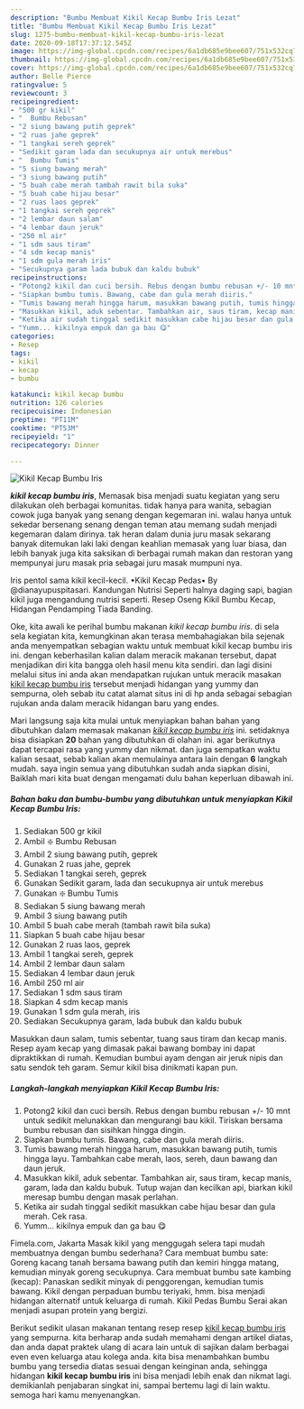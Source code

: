 ```yaml
---
description: "Bumbu Membuat Kikil Kecap Bumbu Iris Lezat"
title: "Bumbu Membuat Kikil Kecap Bumbu Iris Lezat"
slug: 1275-bumbu-membuat-kikil-kecap-bumbu-iris-lezat
date: 2020-09-18T17:37:12.545Z
image: https://img-global.cpcdn.com/recipes/6a1db685e9bee607/751x532cq70/kikil-kecap-bumbu-iris-foto-resep-utama.jpg
thumbnail: https://img-global.cpcdn.com/recipes/6a1db685e9bee607/751x532cq70/kikil-kecap-bumbu-iris-foto-resep-utama.jpg
cover: https://img-global.cpcdn.com/recipes/6a1db685e9bee607/751x532cq70/kikil-kecap-bumbu-iris-foto-resep-utama.jpg
author: Belle Pierce
ratingvalue: 5
reviewcount: 3
recipeingredient:
- "500 gr kikil"
- "  Bumbu Rebusan"
- "2 siung bawang putih geprek"
- "2 ruas jahe geprek"
- "1 tangkai sereh geprek"
- "Sedikit garam lada dan secukupnya air untuk merebus"
- "  Bumbu Tumis"
- "5 siung bawang merah"
- "3 siung bawang putih"
- "5 buah cabe merah tambah rawit bila suka"
- "5 buah cabe hijau besar"
- "2 ruas laos geprek"
- "1 tangkai sereh geprek"
- "2 lembar daun salam"
- "4 lembar daun jeruk"
- "250 ml air"
- "1 sdm saus tiram"
- "4 sdm kecap manis"
- "1 sdm gula merah iris"
- "Secukupnya garam lada bubuk dan kaldu bubuk"
recipeinstructions:
- "Potong2 kikil dan cuci bersih. Rebus dengan bumbu rebusan +/- 10 mnt untuk sedikit melunakkan dan mengurangi bau kikil. Tiriskan bersama bumbu rebusan dan sisihkan hingga dingin."
- "Siapkan bumbu tumis. Bawang, cabe dan gula merah diiris."
- "Tumis bawang merah hingga harum, masukkan bawang putih, tumis hingga layu. Tambahkan cabe merah, laos, sereh, daun bawang dan daun jeruk."
- "Masukkan kikil, aduk sebentar. Tambahkan air, saus tiram, kecap manis, garam, lada dan kaldu bubuk. Tutup wajan dan kecilkan api, biarkan kikil meresap bumbu dengan masak perlahan."
- "Ketika air sudah tinggal sedikit masukkan cabe hijau besar dan gula merah. Cek rasa."
- "Yumm... kikilnya empuk dan ga bau 😋"
categories:
- Resep
tags:
- kikil
- kecap
- bumbu

katakunci: kikil kecap bumbu 
nutrition: 126 calories
recipecuisine: Indonesian
preptime: "PT11M"
cooktime: "PT53M"
recipeyield: "1"
recipecategory: Dinner

---
```



![Kikil Kecap Bumbu Iris](https://img-global.cpcdn.com/recipes/6a1db685e9bee607/751x532cq70/kikil-kecap-bumbu-iris-foto-resep-utama.jpg)

<b><i>kikil kecap bumbu iris</i></b>, Memasak bisa menjadi suatu kegiatan yang seru dilakukan oleh berbagai komunitas. tidak hanya para wanita, sebagian cowok juga banyak yang senang dengan kegemaran ini. walau hanya untuk sekedar bersenang senang dengan teman atau memang sudah menjadi kegemaran dalam dirinya. tak heran dalam dunia juru masak sekarang banyak ditemukan laki laki dengan keahlian memasak yang luar biasa, dan lebih banyak juga kita saksikan di berbagai rumah makan dan restoran yang mempunyai juru masak pria sebagai juru masak mumpuni nya.

Iris pentol sama kikil kecil-kecil. •Kikil Kecap Pedas• By @dianayupuspitasari. Kandungan Nutrisi Seperti halnya daging sapi, bagian kikil juga mengandung nutrisi seperti. Resep Oseng Kikil Bumbu Kecap, Hidangan Pendamping Tiada Banding.

Oke, kita awali ke perihal bumbu makanan <i>kikil kecap bumbu iris</i>. di sela sela kegiatan kita, kemungkinan akan terasa membahagiakan bila sejenak anda menyempatkan sebagian waktu untuk membuat kikil kecap bumbu iris ini. dengan keberhasilan kalian dalam meracik makanan tersebut, dapat menjadikan diri kita bangga oleh hasil menu kita sendiri. dan lagi disini melalui situs ini anda akan mendapatkan rujukan untuk meracik masakan <u>kikil kecap bumbu iris</u> tersebut menjadi hidangan yang yummy dan sempurna, oleh sebab itu catat alamat situs ini di hp anda sebagai sebagian rujukan anda dalam meracik hidangan baru yang endes.


Mari langsung saja kita mulai untuk menyiapkan bahan bahan yang dibutuhkan dalam memasak makanan <u><i>kikil kecap bumbu iris</i></u> ini. setidaknya bisa disiapkan <b>20</b> bahan yang dibutuhkan di olahan ini. agar berikutnya dapat tercapai rasa yang yummy dan nikmat. dan juga sempatkan waktu kalian sesaat, sebab kalian akan memulainya antara lain dengan <b>6</b> langkah mudah. saya ingin semua yang dibutuhkan sudah anda siapkan disini, Baiklah mari kita buat dengan mengamati dulu bahan keperluan dibawah ini.

<!--inarticleads1-->

##### Bahan baku dan bumbu-bumbu yang dibutuhkan untuk menyiapkan Kikil Kecap Bumbu Iris:

1. Sediakan 500 gr kikil
1. Ambil  ❇️ Bumbu Rebusan
1. Ambil 2 siung bawang putih, geprek
1. Gunakan 2 ruas jahe, geprek
1. Sediakan 1 tangkai sereh, geprek
1. Gunakan Sedikit garam, lada dan secukupnya air untuk merebus
1. Gunakan  ❇️ Bumbu Tumis
1. Sediakan 5 siung bawang merah
1. Ambil 3 siung bawang putih
1. Ambil 5 buah cabe merah (tambah rawit bila suka)
1. Siapkan 5 buah cabe hijau besar
1. Gunakan 2 ruas laos, geprek
1. Ambil 1 tangkai sereh, geprek
1. Ambil 2 lembar daun salam
1. Sediakan 4 lembar daun jeruk
1. Ambil 250 ml air
1. Sediakan 1 sdm saus tiram
1. Siapkan 4 sdm kecap manis
1. Gunakan 1 sdm gula merah, iris
1. Sediakan Secukupnya garam, lada bubuk dan kaldu bubuk


Masukkan daun salam, tumis sebentar, tuang saus tiram dan kecap manis. Resep ayam kecap yang dimasak pakai bawang bombay ini dapat dipraktikkan di rumah. Kemudian bumbui ayam dengan air jeruk nipis dan satu sendok teh garam. Semur kikil bisa dinikmati kapan pun. 

<!--inarticleads2-->

##### Langkah-langkah menyiapkan Kikil Kecap Bumbu Iris:

1. Potong2 kikil dan cuci bersih. Rebus dengan bumbu rebusan +/- 10 mnt untuk sedikit melunakkan dan mengurangi bau kikil. Tiriskan bersama bumbu rebusan dan sisihkan hingga dingin.
1. Siapkan bumbu tumis. Bawang, cabe dan gula merah diiris.
1. Tumis bawang merah hingga harum, masukkan bawang putih, tumis hingga layu. Tambahkan cabe merah, laos, sereh, daun bawang dan daun jeruk.
1. Masukkan kikil, aduk sebentar. Tambahkan air, saus tiram, kecap manis, garam, lada dan kaldu bubuk. Tutup wajan dan kecilkan api, biarkan kikil meresap bumbu dengan masak perlahan.
1. Ketika air sudah tinggal sedikit masukkan cabe hijau besar dan gula merah. Cek rasa.
1. Yumm... kikilnya empuk dan ga bau 😋


Fimela.com, Jakarta Masak kikil yang menggugah selera tapi mudah membuatnya dengan bumbu sederhana? Cara membuat bumbu sate: Goreng kacang tanah bersama bawang putih dan kemiri hingga matang, kemudian minyak goreng secukupnya. Cara membuat bumbu sate kambing (kecap): Panaskan sedikit minyak di penggorengan, kemudian tumis bawang. Kikil dengan perpaduan bumbu teriyaki, hmm. bisa menjadi hidangan alternatif untuk keluarga di rumah. Kikil Pedas Bumbu Serai akan menjadi asupan protein yang bergizi. 

Berikut sedikit ulasan makanan tentang resep resep <u>kikil kecap bumbu iris</u> yang sempurna. kita berharap anda sudah memahami dengan artikel diatas, dan anda dapat praktek ulang di acara lain untuk di sajikan dalam berbagai even even keluarga atau kolega anda. kita bisa menambahkan bumbu bumbu yang tersedia diatas sesuai dengan keinginan anda, sehingga hidangan <b>kikil kecap bumbu iris</b> ini bisa menjadi lebih enak dan nikmat lagi. demikianlah penjabaran singkat ini, sampai bertemu lagi di lain waktu. semoga hari kamu menyenangkan.

